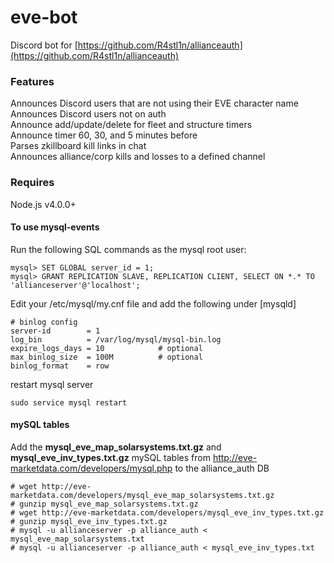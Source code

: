 eve-bot
============
Discord bot for [https://github.com/R4stl1n/allianceauth](https://github.com/R4stl1n/allianceauth)

### Features
Announces Discord users that are not using their EVE character name  
Announces Discord users not on auth  
Announce add/update/delete for fleet and structure timers  
Announce timer 60, 30, and 5 minutes before  
Parses zkillboard kill links in chat  
Announces alliance/corp kills and losses to a defined channel  

### Requires
Node.js v4.0.0+

#### To use mysql-events
Run the following SQL commands as the mysql root user:

	mysql> SET GLOBAL server_id = 1;
	mysql> GRANT REPLICATION SLAVE, REPLICATION CLIENT, SELECT ON *.* TO 'allianceserver'@'localhost';

Edit your /etc/mysql/my.cnf file and add the following under [mysqld]

	# binlog config
	server-id        = 1
	log_bin          = /var/log/mysql/mysql-bin.log
	expire_logs_days = 10            # optional
	max_binlog_size  = 100M          # optional
	binlog_format    = row


restart mysql server

	sudo service mysql restart


#### mySQL tables
Add the **mysql_eve_map_solarsystems.txt.gz** and **mysql_eve_inv_types.txt.gz** mySQL tables from http://eve-marketdata.com/developers/mysql.php to the alliance_auth DB

	# wget http://eve-marketdata.com/developers/mysql_eve_map_solarsystems.txt.gz
	# gunzip mysql_eve_map_solarsystems.txt.gz
	# wget http://eve-marketdata.com/developers/mysql_eve_inv_types.txt.gz
	# gunzip mysql_eve_inv_types.txt.gz
	# mysql -u allianceserver -p alliance_auth < mysql_eve_map_solarsystems.txt
	# mysql -u allianceserver -p alliance_auth < mysql_eve_inv_types.txt
